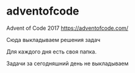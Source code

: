 # adventofcode
Advent of Code 2017
https://adventofcode.com/

Сюда выкладываем решения задач 

Для каждого дня есть своя папка.

Задачи за сегодняшний день не выкладываем
